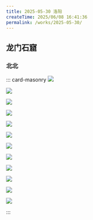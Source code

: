 ```yaml
---
title: 2025-05-30 洛阳
createTime: 2025/06/08 16:41:36
permalink: /works/2025-05-30/
---
```



## 龙门石窟 

### 北北

::: card-masonry
![](https://oss.ajohn.top/blog/works/2025-05-30/DSC_2837.webp)

![](https://oss.ajohn.top/blog/works/2025-05-30/DSC_2839.webp)

![](https://oss.ajohn.top/blog/works/2025-05-30/DSC_2849.webp)

![](https://oss.ajohn.top/blog/works/2025-05-30/DSC_2869.webp)

![](https://oss.ajohn.top/blog/works/2025-05-30/DSC_2872.webp)

![](https://oss.ajohn.top/blog/works/2025-05-30/DSC_2875.webp)

![](https://oss.ajohn.top/blog/works/2025-05-30/DSC_2879.webp)

![](https://oss.ajohn.top/blog/works/2025-05-30/DSC_2881.webp)

![](https://oss.ajohn.top/blog/works/2025-05-30/DSC_2886.webp)

![](https://oss.ajohn.top/blog/works/2025-05-30/DSC_2887.webp)

![](https://oss.ajohn.top/blog/works/2025-05-30/DSC_2895.webp)

![](https://oss.ajohn.top/blog/works/2025-05-30/DSC_2898.webp)

:::